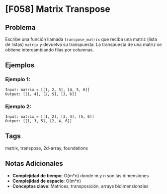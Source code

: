 # [F058] Matrix Transpose

## Problema

Escribe una función llamada `transpose_matrix` que reciba una matriz (lista de listas) `matrix` y devuelva su transpuesta. La transpuesta de una matriz se obtiene intercambiando filas por columnas.

## Ejemplos

### Ejemplo 1:
```
Input: matrix = [[1, 2, 3], [4, 5, 6]]
Output: [[1, 4], [2, 5], [3, 6]]
```

### Ejemplo 2:
```
Input: matrix = [[1, 2], [3, 4], [5, 6]]
Output: [[1, 3, 5], [2, 4, 6]]
```

## Tags
matrix, transpose, 2d-array, foundations

## Notas Adicionales
- **Complejidad de tiempo**: O(m*n) donde m y n son las dimensiones
- **Complejidad de espacio**: O(m*n)
- **Conceptos clave**: Matrices, transposición, arrays bidimensionales